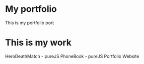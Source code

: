# My portfolio
This is my portfolio port

# This is my work
HeroDeathMatch - pureJS
PhoneBook - pureJS
Portfolio Website